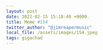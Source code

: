 ```yaml
---
layout: post
date: 2022-02-15 15:18:49 +0000.
title: Meme #154
twitter_author: "@jimreapermusic"
local_file: /assets/images/154.jpeg
tags: gigachad
---
```

